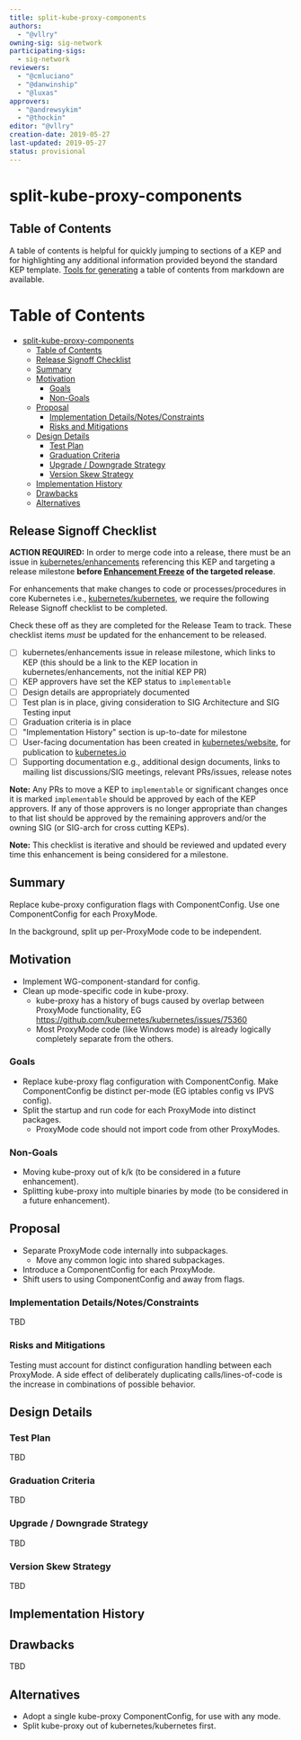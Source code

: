 ```yaml
---
title: split-kube-proxy-components
authors:
  - "@vllry"
owning-sig: sig-network
participating-sigs:
  - sig-network
reviewers:
  - "@cmluciano"
  - "@danwinship"
  - "@luxas"
approvers:
  - "@andrewsykim"
  - "@thockin"
editor: "@vllry"
creation-date: 2019-05-27
last-updated: 2019-05-27
status: provisional
---
```


# split-kube-proxy-components

## Table of Contents

A table of contents is helpful for quickly jumping to sections of a KEP and for highlighting any additional information provided beyond the standard KEP template.
[Tools for generating][] a table of contents from markdown are available.

Table of Contents
=================

   * [split-kube-proxy-components](#split-kube-proxy-components)
      * [Table of Contents](#table-of-contents)
      * [Release Signoff Checklist](#release-signoff-checklist)
      * [Summary](#summary)
      * [Motivation](#motivation)
         * [Goals](#goals)
         * [Non-Goals](#non-goals)
      * [Proposal](#proposal)
         * [Implementation Details/Notes/Constraints](#implementation-detailsnotesconstraints)
         * [Risks and Mitigations](#risks-and-mitigations)
      * [Design Details](#design-details)
         * [Test Plan](#test-plan)
         * [Graduation Criteria](#graduation-criteria)
         * [Upgrade / Downgrade Strategy](#upgrade--downgrade-strategy)
         * [Version Skew Strategy](#version-skew-strategy)
      * [Implementation History](#implementation-history)
      * [Drawbacks](#drawbacks)
      * [Alternatives](#alternatives)

[Tools for generating]: https://github.com/ekalinin/github-markdown-toc

## Release Signoff Checklist

**ACTION REQUIRED:** In order to merge code into a release, there must be an issue in [kubernetes/enhancements] referencing this KEP and targeting a release milestone **before [Enhancement Freeze](https://github.com/kubernetes/sig-release/tree/master/releases)
of the targeted release**.

For enhancements that make changes to code or processes/procedures in core Kubernetes i.e., [kubernetes/kubernetes], we require the following Release Signoff checklist to be completed.

Check these off as they are completed for the Release Team to track. These checklist items _must_ be updated for the enhancement to be released.

- [ ] kubernetes/enhancements issue in release milestone, which links to KEP (this should be a link to the KEP location in kubernetes/enhancements, not the initial KEP PR)
- [ ] KEP approvers have set the KEP status to `implementable`
- [ ] Design details are appropriately documented
- [ ] Test plan is in place, giving consideration to SIG Architecture and SIG Testing input
- [ ] Graduation criteria is in place
- [ ] "Implementation History" section is up-to-date for milestone
- [ ] User-facing documentation has been created in [kubernetes/website], for publication to [kubernetes.io]
- [ ] Supporting documentation e.g., additional design documents, links to mailing list discussions/SIG meetings, relevant PRs/issues, release notes

**Note:** Any PRs to move a KEP to `implementable` or significant changes once it is marked `implementable` should be approved by each of the KEP approvers. If any of those approvers is no longer appropriate than changes to that list should be approved by the remaining approvers and/or the owning SIG (or SIG-arch for cross cutting KEPs).

**Note:** This checklist is iterative and should be reviewed and updated every time this enhancement is being considered for a milestone.

[kubernetes.io]: https://kubernetes.io/
[kubernetes/enhancements]: https://github.com/kubernetes/enhancements/issues
[kubernetes/kubernetes]: https://github.com/kubernetes/kubernetes
[kubernetes/website]: https://github.com/kubernetes/website

## Summary

Replace kube-proxy configuration flags with ComponentConfig.
Use one ComponentConfig for each ProxyMode.

In the background, split up per-ProxyMode code to be independent.

## Motivation

* Implement WG-component-standard for config.
* Clean up mode-specific code in kube-proxy.
    * kube-proxy has a history of bugs caused by overlap between ProxyMode functionality,
    EG https://github.com/kubernetes/kubernetes/issues/75360
    * Most ProxyMode code (like Windows mode) is already logically completely separate from the others.

### Goals

* Replace kube-proxy flag configuration with ComponentConfig.
Make ComponentConfig be distinct per-mode (EG iptables config vs IPVS config).
* Split the startup and run code for each ProxyMode into distinct packages.
    * ProxyMode code should not import code from other ProxyModes.

### Non-Goals

* Moving kube-proxy out of k/k (to be considered in a future enhancement).
* Splitting kube-proxy into multiple binaries by mode (to be considered in a future enhancement).

## Proposal

* Separate ProxyMode code internally into subpackages.
    * Move any common logic into shared subpackages.
* Introduce a ComponentConfig for each ProxyMode.
* Shift users to using ComponentConfig and away from flags.

### Implementation Details/Notes/Constraints

TBD

### Risks and Mitigations

Testing must account for distinct configuration handling between each ProxyMode.
A side effect of deliberately duplicating calls/lines-of-code is the increase in combinations of possible behavior.

## Design Details

### Test Plan

TBD

### Graduation Criteria

TBD

### Upgrade / Downgrade Strategy

TBD

### Version Skew Strategy

TBD

## Implementation History

## Drawbacks

TBD

## Alternatives

* Adopt a single kube-proxy ComponentConfig, for use with any mode.
* Split kube-proxy out of kubernetes/kubernetes first.

